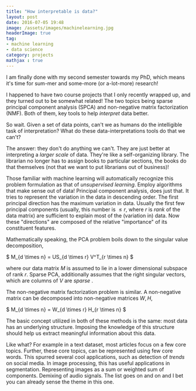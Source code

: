 ```yaml
---
title: "How interpretable is data?"
layout: post
date: 2016-07-05 19:48
image: /assets/images/machinelearning.jpg
headerImage: true
tag:
- machine learning
- data science
category: projects
mathjax : true
---
```


I am finally done with my second semester towards my PhD, which means it's time for sum-mer and some-more (or a-lot-more) research!

I happened to have two course projects that I only recently wrapped up, and they turned out to be somewhat related! The two topics being sparse principal component analysis (SPCA) and non-negative matrix factorization (NMF). Both of them, key tools to help _interpret_ data better.

So wait. Given a set of data points, can't we as humans do the intelligible task of interpretation? What do these data-interpretations tools do that we can't?

The answer: they don't do anything we can't. They are just better at interpreting a _larger scale_ of data. They're like a self-organizing library. The librarian no longer has to assign books to particular sections, the books do that themselves (not that we want to put librarians out of business)!

Those familiar with machine learning will automatically recognize this problem formulation as that of _unsupervised learning_. Employ algorithms that make sense out of data! Principal component analysis, does just that. It tries to represent the variation in the data in descending order. The first principal direction has the maximum variation in data. Usually the first few principal components (usually, this number is $\leq r$, where $r$ is _rank_ of the data matrix) are sufficient to explain most of the (variation in) data. Now these "directions" are composed of the relative "importance" of its constituent features.

Mathematically speaking, the PCA problem boils down to the singular value decomposition,

$ M_{d \times n} = US_{d \times r} V^T_{r \times n} $

where our data matrix $M$ is assumed to lie in a lower dimensional subspace of rank $r$. Sparse PCA, additionally assumes that the right singular vectors, which are columns of $V$ are _sparse_ .

The non-negative matrix factorization problem is similar. A non-negative matrix can be decomposed into non-negative matrices $W,H$,

$ M_{d \times n} = W_{d \times r} H_{r \times n} $

The basic concept utilized in both of these methods is the same: most data has an underlying structure. Imposing the knowledge of this structure should help us extract meaningful information about this data.

Like what? For example in a text dataset, most articles focus on a few core topics. Further, these core topics, can be represented using few core words. This spurred several cool applications, such as detection of _trends_ on social media. In image processing, this has useful applications in segmentation. Representing images as a sum or weighted sum of components. Demixing of audio signals. The list goes on and on and I bet you can already sense the theme in this one.
